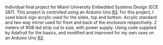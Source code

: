 Individual final project for Miami University Embedded Systems Design (ECE 387). This project is controlled using an Arduino Uno [R3](https://code.google.com/p/ece387-infinity-mirror/source/detail?r=3). For this project, I used black sign acrylic used for the sides, top and bottom. Acrylic standard and two way mirror used for front and back of the enclosure respectively. 2 meters of  RGB led strip cut to size, with power supply. Using code supplied by Adafruit for the basics, and modified and improved for my own uses on an Arduino Uno [R3](https://code.google.com/p/ece387-infinity-mirror/source/detail?r=3).